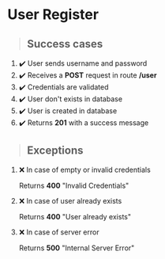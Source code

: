 # User Register

> ## Success cases

1. :heavy_check_mark: User sends username and password
2. :heavy_check_mark: Receives a **POST** request in route **/user**
3. :heavy_check_mark: Credentials are validated
4. :heavy_check_mark: User don't exists in database
6. :heavy_check_mark: User is created in database
7. :heavy_check_mark: Returns **201** with a success message

> ## Exceptions

1. :x: In case of empty or invalid credentials
    
    Returns **400** "Invalid Credentials"

2. :x: In case of user already exists

    Returns **400** "User already exists"

3. :x: In case of server error

    Returns **500** "Internal Server Error"